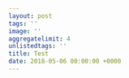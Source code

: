 ```yaml
---
layout: post
tags: ''
image: ''
aggregatelimit: 4
unlistedtags: ''
title: Test
date: 2018-05-06 00:00:00 +0000
---
```

